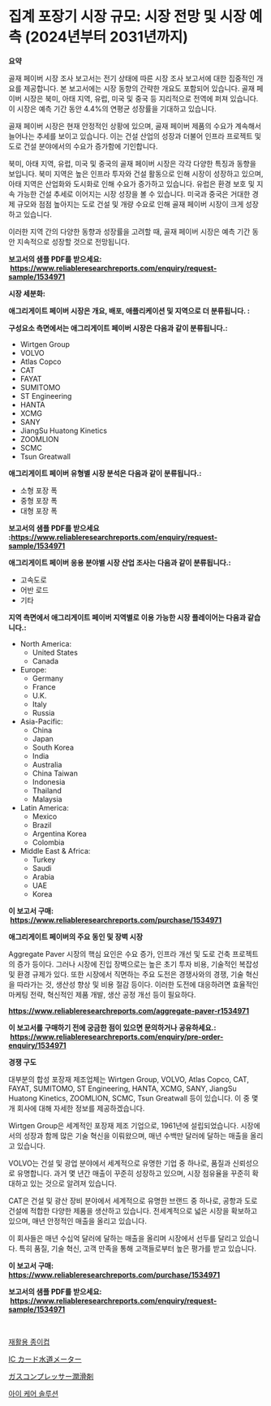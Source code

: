 <p><h1>집계 포장기 시장 규모: 시장 전망 및 시장 예측 (2024년부터 2031년까지)</h1></p><p><strong>요약</strong></p>
<p><p>골재 페이버 시장 조사 보고서는 전기 상태에 따른 시장 조사 보고서에 대한 집중적인 개요를 제공합니다. 본 보고서에는 시장 동향의 간략한 개요도 포함되어 있습니다. 골재 페이버 시장은 북미, 아태 지역, 유럽, 미국 및 중국 등 지리적으로 전역에 퍼져 있습니다. 이 시장은 예측 기간 동안 4.4%의 연평균 성장률을 기대하고 있습니다.</p><p>골재 페이버 시장은 현재 안정적인 상황에 있으며, 골재 페이버 제품의 수요가 계속해서 늘어나는 추세를 보이고 있습니다. 이는 건설 산업의 성장과 더불어 인프라 프로젝트 및 도로 건설 분야에서의 수요가 증가함에 기인합니다.</p><p>북미, 아태 지역, 유럽, 미국 및 중국의 골재 페이버 시장은 각각 다양한 특징과 동향을 보입니다. 북미 지역은 높은 인프라 투자와 건설 활동으로 인해 시장이 성장하고 있으며, 아태 지역은 산업화와 도시화로 인해 수요가 증가하고 있습니다. 유럽은 환경 보호 및 지속 가능한 건설 추세로 이어지는 시장 성장을 볼 수 있습니다. 미국과 중국은 거대한 경제 규모와 점점 높아지는 도로 건설 및 개량 수요로 인해 골재 페이버 시장이 크게 성장하고 있습니다.</p><p>이러한 지역 간의 다양한 동향과 성장률을 고려할 때, 골재 페이버 시장은 예측 기간 동안 지속적으로 성장할 것으로 전망됩니다.</p></p>
<p><strong>보고서의 샘플 PDF를 받으세요: &nbsp;<a href="https://www.reliableresearchreports.com/enquiry/request-sample/1534971">https://www.reliableresearchreports.com/enquiry/request-sample/1534971</a></strong></p>
<p><strong>시장 세분화:</strong></p>
<p><strong> 애그리게이트 페이버 시장은 개요, 배포, 애플리케이션 및 지역으로 더 분류됩니다. :</strong></p>
<p><strong>구성요소 측면에서는 애그리게이트 페이버 시장은 다음과 같이 분류됩니다.:</strong></p>
<p><ul><li>Wirtgen Group</li><li>VOLVO</li><li>Atlas Copco</li><li>CAT</li><li>FAYAT</li><li>SUMITOMO</li><li>ST Engineering</li><li>HANTA</li><li>XCMG</li><li>SANY</li><li>JiangSu Huatong Kinetics</li><li>ZOOMLION</li><li>SCMC</li><li>Tsun Greatwall</li></ul></p>
<p><strong> 애그리게이트 페이버 유형별 시장 분석은 다음과 같이 분류됩니다.:</strong></p>
<p><ul><li>소형 포장 폭</li><li>중형 포장 폭</li><li>대형 포장 폭</li></ul></p>
<p><strong>보고서의 샘플 PDF를 받으세요 :<a href="https://www.reliableresearchreports.com/enquiry/request-sample/1534971">https://www.reliableresearchreports.com/enquiry/request-sample/1534971</a></strong></p>
<p><strong> 애그리게이트 페이버 응용 분야별 시장 산업 조사는 다음과 같이 분류됩니다.:</strong></p>
<p><ul><li>고속도로</li><li>어반 로드</li><li>기타</li></ul></p>
<p><strong>지역 측면에서 애그리게이트 페이버 지역별로 이용 가능한 시장 플레이어는 다음과 같습니다.:</strong></p>
<p><ul>
    <li>
        North America:
        <ul>
            <li>United States</li>
            <li>Canada</li>
        </ul>
    </li>
    <li>
        Europe:
        <ul>
            <li>Germany</li>
            <li>France</li>
            <li>U.K.</li>
            <li>Italy</li>
            <li>Russia</li>
        </ul>
    </li>
    <li>
        Asia-Pacific:
        <ul>
            <li>China</li>
            <li>Japan</li>
            <li>South Korea</li>
            <li>India</li>
            <li>Australia</li>
            <li>China Taiwan</li>
            <li>Indonesia</li>
            <li>Thailand</li>
            <li>Malaysia</li>
        </ul>
    </li>
    <li>
        Latin America:
        <ul>
            <li>Mexico</li>
            <li>Brazil</li>
            <li>Argentina Korea</li>
            <li>Colombia</li>
        </ul>
    </li>
    <li>
        Middle East & Africa:
        <ul>
            <li>Turkey</li>
            <li>Saudi</li>
            <li>Arabia</li>
            <li>UAE</li>
            <li>Korea</li>
        </ul>
    </li>
    </ul></p>
<p><strong>이 보고서 구매: &nbsp;<a href="https://www.reliableresearchreports.com/purchase/1534971">https://www.reliableresearchreports.com/purchase/1534971</a></strong></p>
<p><strong>애그리게이트 페이버의 주요 동인 및 장벽 시장</strong></p>
<p><p>Aggregate Paver 시장의 핵심 요인은 수요 증가, 인프라 개선 및 도로 건축 프로젝트의 증가 등이다. 그러나 시장에 진입 장벽으로는 높은 초기 투자 비용, 기술적인 복잡성 및 환경 규제가 있다. 또한 시장에서 직면하는 주요 도전은 경쟁사와의 경쟁, 기술 혁신을 따라가는 것, 생산성 향상 및 비용 절감 등이다. 이러한 도전에 대응하려면 효율적인 마케팅 전략, 혁신적인 제품 개발, 생산 공정 개선 등이 필요하다.</p></p>
<p><strong><a href="https://www.reliableresearchreports.com/aggregate-paver-r1534971">https://www.reliableresearchreports.com/aggregate-paver-r1534971</a></strong></p>
<p><strong>이 보고서를 구매하기 전에 궁금한 점이 있으면 문의하거나 공유하세요.: &nbsp;<a href="https://www.reliableresearchreports.com/enquiry/pre-order-enquiry/1534971">https://www.reliableresearchreports.com/enquiry/pre-order-enquiry/1534971</a></strong></p>
<p><strong>경쟁 구도</strong></p>
<p><p>대부분의 합성 포장재 제조업체는 Wirtgen Group, VOLVO, Atlas Copco, CAT, FAYAT, SUMITOMO, ST Engineering, HANTA, XCMG, SANY, JiangSu Huatong Kinetics, ZOOMLION, SCMC, Tsun Greatwall 등이 있습니다. 이 중 몇 개 회사에 대해 자세한 정보를 제공하겠습니다.</p><p>Wirtgen Group은 세계적인 포장재 제조 기업으로, 1961년에 설립되었습니다. 시장에서의 성장과 함께 많은 기술 혁신을 이뤄왔으며, 매년 수백만 달러에 달하는 매출을 올리고 있습니다. </p><p>VOLVO는 건설 및 광업 분야에서 세계적으로 유명한 기업 중 하나로, 품질과 신뢰성으로 유명합니다. 과거 몇 년간 매출이 꾸준히 성장하고 있으며, 시장 점유율을 꾸준히 확대하고 있는 것으로 알려져 있습니다.</p><p>CAT은 건설 및 광산 장비 분야에서 세계적으로 유명한 브랜드 중 하나로, 공항과 도로 건설에 적합한 다양한 제품을 생산하고 있습니다. 전세계적으로 넓은 시장을 확보하고 있으며, 매년 안정적인 매출을 올리고 있습니다.</p><p>이 회사들은 매년 수십억 달러에 달하는 매출을 올리며 시장에서 선두를 달리고 있습니다. 특히 품질, 기술 혁신, 고객 만족을 통해 고객들로부터 높은 평가를 받고 있습니다.</p></p>
<p><strong>이 보고서 구매: &nbsp; <a href="https://www.reliableresearchreports.com/purchase/1534971">https://www.reliableresearchreports.com/purchase/1534971</a></strong></p>
<p><strong>보고서의 샘플 PDF를 받으세요: &nbsp;<a href="https://www.reliableresearchreports.com/enquiry/request-sample/1534971">https://www.reliableresearchreports.com/enquiry/request-sample/1534971</a></strong><strong></strong></p>
<p>&nbsp;</p>
<p><p><a href="https://medium.com/@heatherelasquez5675/%EC%9E%AC%ED%99%9C%EC%9A%A9-%EA%B0%80%EB%8A%A5%ED%95%9C-%EC%A2%85%EC%9D%B4%EC%BB%B5-%EC%8B%9C%EC%9E%A5-%EC%A7%80%ED%91%9C-%ED%95%B4%EB%8F%85-%EC%8B%9C%EC%9E%A5-%EC%A0%90%EC%9C%A0%EC%9C%A8-%ED%8A%B8%EB%A0%8C%EB%93%9C-%EB%B0%8F-%EC%84%B1%EC%9E%A5-%ED%8C%A8%ED%84%B4-08dec79e43fc">재활용 종이컵</a></p><p><a href="https://medium.com/@queenlitle19361/ic%E3%82%AB%E3%83%BC%E3%83%89%E6%B0%B4%E3%83%A1%E3%83%BC%E3%82%BF%E3%83%BC%E5%B8%82%E5%A0%B4%E5%88%86%E6%9E%90%E3%81%8A%E3%82%88%E3%81%B32024%E5%B9%B4%E3%81%8B%E3%82%892031%E5%B9%B4%E3%81%BE%E3%81%A7%E3%81%AE%E6%9C%9F%E9%96%93%E3%81%AE%E3%82%B5%E3%82%A4%E3%82%BA%E4%BA%88%E6%B8%AC-0cd03f0ba190">IC カード水道メーター</a></p><p><a href="https://medium.com/@nicolaseller56452023/%E3%82%AC%E3%82%B9%E5%9C%A7%E7%B8%AE%E6%A9%9F%E7%94%A8%E6%BD%A4%E6%BB%91%E5%89%A4%E5%B8%82%E5%A0%B4%E8%AA%BF%E6%9F%BB%E3%83%AC%E3%83%9D%E3%83%BC%E3%83%88-%E3%81%9D%E3%81%AE%E6%AD%B4%E5%8F%B2%E3%81%A8%E4%BA%88%E6%B8%AC2024%E5%B9%B4%E3%81%8B%E3%82%892031%E5%B9%B4%E3%81%BE%E3%81%A7-82dc07b864bc">ガスコンプレッサー潤滑剤</a></p><p><a href="https://medium.com/@jonatanjast1928/%EC%95%88%EA%B5%AC-%EA%B4%80%EB%A6%AC-%EC%86%94%EB%A3%A8%EC%85%98-%EC%8B%9C%EC%9E%A5-%EA%B7%9C%EB%AA%A8-cagr-2024-2030%EB%85%84-%ED%8A%B8%EB%A0%8C%EB%93%9C-feafd4b39202">아이 케어 솔루션</a></p></p>